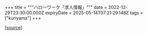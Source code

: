 +++
title = """ハローワーク「求人情報」"""
date = 2022-12-29T23:30:00.000Z
expiryDate = 2025-05-14T07:21:29.148Z
tags = ["kuriyama"]
+++


[[source]](https://www.town.kuriyama.hokkaido.jp/soshiki/51/20382.html)
